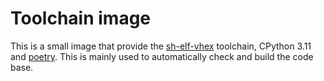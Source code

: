 # Toolchain image

This is a small image that provide the
[sh-elf-vhex](https://github.com/YannMagnin/sh-elf-vhex) toolchain, CPython
3.11 and [poetry](https://github.com/python-poetry/poetry). This is mainly
used to automatically check and build the code base.
